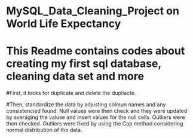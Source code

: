 # MySQL_Data_Cleaning_Project on World Life Expectancy

# This Readme contains codes about creating my first sql database, cleaning data set and more

#First, it looks for duplicate and delete the dupliacte.

#Then, standardize the data by adjusting colmun names and any consistencied found. Null values were then check and they were updated by averaging the valuse and insert values for the null cells. Outliers were then checked. Outliers were fixed by using the Cap method considering normal distribution of the data.
